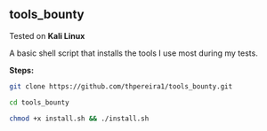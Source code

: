 ## tools_bounty  

Tested on **Kali Linux**

A basic shell script that installs the tools I use most during my tests.

**Steps:**  

```sh
git clone https://github.com/thpereira1/tools_bounty.git
```

```sh
cd tools_bounty
```

```sh
chmod +x install.sh && ./install.sh
```

